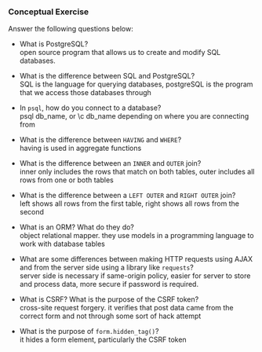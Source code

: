 ### Conceptual Exercise

Answer the following questions below:

- What is PostgreSQL?  
  open source program that allows us to create and modify SQL databases.

- What is the difference between SQL and PostgreSQL?  
  SQL is the language for querying databases, postgreSQL is the program that we access those databases through

- In `psql`, how do you connect to a database?  
  psql db_name, or \c db_name depending on where you are connecting from

- What is the difference between `HAVING` and `WHERE`?  
  having is used in aggregate functions

- What is the difference between an `INNER` and `OUTER` join?  
  inner only includes the rows that match on both tables, outer includes all rows from one or both tables

- What is the difference between a `LEFT OUTER` and `RIGHT OUTER` join?  
  left shows all rows from the first table, right shows all rows from the second

- What is an ORM? What do they do?  
  object relational mapper.  they use models in a programming language to work with database tables

- What are some differences between making HTTP requests using AJAX 
  and from the server side using a library like `requests`?  
  server side is necessary if same-origin policy, easier for server to store and process data, more secure if password is required.

- What is CSRF? What is the purpose of the CSRF token?  
  cross-site request forgery.  it verifies that post data came from the correct form and not through some sort of hack attempt

- What is the purpose of `form.hidden_tag()`?  
  it hides a form element, particularly the CSRF token